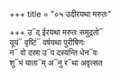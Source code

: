 +++
title = "०५ उदीरयथा मरुतः"

+++
उ᳓द् ईरयथा मरुतः समुद्रतो᳓  
यूयं᳓ वृष्टिं᳓ वर्षयथा पुरीषिणः  
न᳓ वो दस्रा उ᳓प दस्यन्ति धेन᳓वः  
शु᳓भं याता᳓म् अ᳓नु र᳓था अवृत्सत